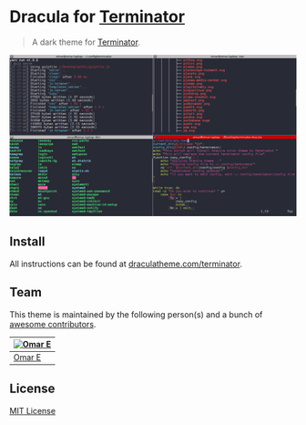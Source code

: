 # Dracula for [Terminator](https://terminator-gtk3.readthedocs.io/en/latest/)

> A dark theme for [Terminator](https://terminator-gtk3.readthedocs.io/en/latest/).

![Screenshot](./screenshot.png)

## Install

All instructions can be found at [draculatheme.com/terminator](https://draculatheme.com/terminator).

## Team

This theme is maintained by the following person(s) and a bunch of [awesome contributors](https://github.com/dracula/terminator/graphs/contributors).

[![Omar E](https://github.com/OmarElebiary.png?size=100)](https://github.com/OmarElebiary) |
--- |
[Omar E](https://github.com/OmarElebiary) |

## License

[MIT License](./LICENSE)